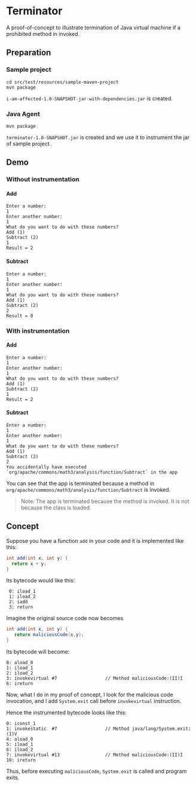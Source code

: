 # Terminator

A proof-of-concept to illustrate termination of Java virtual machine if a
prohibited method in invoked.

## Preparation

### Sample project

```shell
cd src/test/resources/sample-maven-project
mvn package
```

`i-am-affected-1.0-SNAPSHOT-jar-with-dependencies.jar` is created.

### Java Agent

```shell
mvn package
```

`terminator-1.0-SNAPSHOT.jar` is created and we use it to instrument the jar
of sample project.

## Demo

### Without instrumentation

#### Add

```text
Enter a number: 
1
Enter another number: 
1
What do you want to do with these numbers?
Add (1)
Subtract (2)
1
Result = 2
```

#### Subtract

```text
Enter a number: 
1
Enter another number: 
1
What do you want to do with these numbers?
Add (1)
Subtract (2)
2
Result = 0
```

### With instrumentation

#### Add

```text
Enter a number: 
1
Enter another number: 
1
What do you want to do with these numbers?
Add (1)
Subtract (2)
1
Result = 2
```

#### Subtract

```text
Enter a number: 
1
Enter another number: 
1
What do you want to do with these numbers?
Add (1)
Subtract (2)
2
You accidentally have executed `org/apache/commons/math3/analysis/function/Subtract` in the app
```

You can see that the app is terminated because a method in 
`org/apache/commons/math3/analysis/function/Subtract` is invoked.

> Note: The app is terminated because the method is invoked. It is not because
> the class is loaded.

## Concept
 
Suppose you have a function `add` in your code and it is implemented like this:
```java
int add(int x, int y) {
  return x + y;
} 
``` 
 
Its bytecode would like this:
```
 0: iload_1
 1: iload_2
 2: iadd
 3: return
``` 
 
Imagine the original source code now becomes
```java 
int add(int x, int y) {
   return maliciousCode(x,y);
}
```
 
Its bytecode will become:
```
0: aload_0
1: iload_1
2: iload_2
3: invokevirtual #7                  // Method maliciousCode:(II)I
6: ireturn 
``` 
 
Now, what I do in my proof of concept, I look for the malicious code invocation,
and I add `System.exit` call before `invokevirtual` instruction.
 
Hence the instrumented  bytecode  looks like this:
```
0: iconst_1
1: invokestatic  #7                  // Method java/lang/System.exit:(I)V
4: aload_0
5: iload_1
6: iload_2
7: invokevirtual #13                 // Method maliciousCode:(II)I
10: ireturn
```

Thus, before executing `maliciousCode`, `System.exit` is called and program exits.
